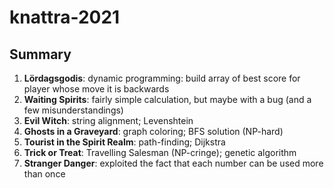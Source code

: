 # knattra-2021

## Summary

1. **Lördagsgodis**: dynamic programming: build array of best score for player whose move it is backwards
2. **Waiting Spirits**: fairly simple calculation, but maybe with a bug (and a few misunderstandings)
3. **Evil Witch**: string alignment; Levenshtein
4. **Ghosts in a Graveyard**: graph coloring; BFS solution (NP-hard)
5. **Tourist in the Spirit Realm**: path-finding; Dijkstra
6. **Trick or Treat**: Travelling Salesman (NP-cringe); genetic algorithm
7. **Stranger Danger**: exploited the fact that each number can be used more than once
